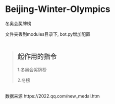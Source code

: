 # Beijing-Winter-Olympics
冬奥会奖牌榜

文件夹丢到modules目录下,
bot.py增加配置
<br><br>

>## 起作用的指令  
>1.冬奥会奖牌榜
>
>2.冬榜
<br>
数据来源 https://2022.qq.com/new_medal.htm
